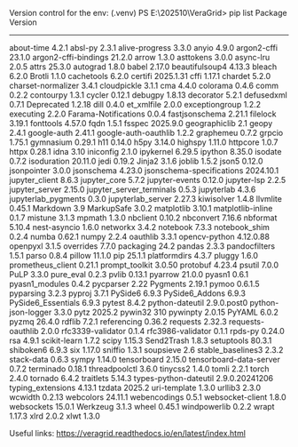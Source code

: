 Version control for the env:
(.venv) PS E:\202510\VeraGrid> pip list
Package                   Version
------------------------- --------------
about-time                4.2.1
absl-py                   2.3.1
alive-progress            3.3.0
anyio                     4.9.0
argon2-cffi               23.1.0
argon2-cffi-bindings      21.2.0
arrow                     1.3.0
asttokens                 3.0.0
async-lru                 2.0.5
attrs                     25.3.0
autograd                  1.8.0
babel                     2.17.0
beautifulsoup4            4.13.3
bleach                    6.2.0
Brotli                    1.1.0
cachetools                6.2.0
certifi                   2025.1.31
cffi                      1.17.1
chardet                   5.2.0
charset-normalizer        3.4.1
cloudpickle               3.1.1
cma                       4.4.0
colorama                  0.4.6
comm                      0.2.2
contourpy                 1.3.1
cycler                    0.12.1
debugpy                   1.8.13
decorator                 5.2.1
defusedxml                0.7.1
Deprecated                1.2.18
dill                      0.4.0
et_xmlfile                2.0.0
exceptiongroup            1.2.2
executing                 2.2.0
Farama-Notifications      0.0.4
fastjsonschema            2.21.1
filelock                  3.19.1
fonttools                 4.57.0
fqdn                      1.5.1
fsspec                    2025.9.0
geographiclib             2.1
geopy                     2.4.1
google-auth               2.41.1
google-auth-oauthlib      1.2.2
graphemeu                 0.7.2
grpcio                    1.75.1
gymnasium                 0.29.1
h11                       0.14.0
h5py                      3.14.0
highspy                   1.11.0
httpcore                  1.0.7
httpx                     0.28.1
idna                      3.10
iniconfig                 2.1.0
ipykernel                 6.29.5
ipython                   8.35.0
isodate                   0.7.2
isoduration               20.11.0
jedi                      0.19.2
Jinja2                    3.1.6
joblib                    1.5.2
json5                     0.12.0
jsonpointer               3.0.0
jsonschema                4.23.0
jsonschema-specifications 2024.10.1
jupyter_client            8.6.3
jupyter_core              5.7.2
jupyter-events            0.12.0
jupyter-lsp               2.2.5
jupyter_server            2.15.0
jupyter_server_terminals  0.5.3
jupyterlab                4.3.6
jupyterlab_pygments       0.3.0
jupyterlab_server         2.27.3
kiwisolver                1.4.8
llvmlite                  0.45.1
Markdown                  3.9
MarkupSafe                3.0.2
matplotlib                3.10.1
matplotlib-inline         0.1.7
mistune                   3.1.3
mpmath                    1.3.0
nbclient                  0.10.2
nbconvert                 7.16.6
nbformat                  5.10.4
nest-asyncio              1.6.0
networkx                  3.4.2
notebook                  7.3.3
notebook_shim             0.2.4
numba                     0.62.1
numpy                     2.2.4
oauthlib                  3.3.1
opencv-python             4.12.0.88
openpyxl                  3.1.5
overrides                 7.7.0
packaging                 24.2
pandas                    2.3.3
pandocfilters             1.5.1
parso                     0.8.4
pillow                    11.1.0
pip                       25.1.1
platformdirs              4.3.7
pluggy                    1.6.0
prometheus_client         0.21.1
prompt_toolkit            3.0.50
protobuf                  4.23.4
psutil                    7.0.0
PuLP                      3.3.0
pure_eval                 0.2.3
pvlib                     0.13.1
pyarrow                   21.0.0
pyasn1                    0.6.1
pyasn1_modules            0.4.2
pycparser                 2.22
Pygments                  2.19.1
pymoo                     0.6.1.5
pyparsing                 3.2.3
pyproj                    3.7.1
PySide6                   6.9.3
PySide6_Addons            6.9.3
PySide6_Essentials        6.9.3
pytest                    8.4.2
python-dateutil           2.9.0.post0
python-json-logger        3.3.0
pytz                      2025.2
pywin32                   310
pywinpty                  2.0.15
PyYAML                    6.0.2
pyzmq                     26.4.0
rdflib                    7.2.1
referencing               0.36.2
requests                  2.32.3
requests-oauthlib         2.0.0
rfc3339-validator         0.1.4
rfc3986-validator         0.1.1
rpds-py                   0.24.0
rsa                       4.9.1
scikit-learn              1.7.2
scipy                     1.15.3
Send2Trash                1.8.3
setuptools                80.3.1
shiboken6                 6.9.3
six                       1.17.0
sniffio                   1.3.1
soupsieve                 2.6
stable_baselines3         2.3.2
stack-data                0.6.3
sympy                     1.14.0
tensorboard               2.15.0
tensorboard-data-server   0.7.2
terminado                 0.18.1
threadpoolctl             3.6.0
tinycss2                  1.4.0
tomli                     2.2.1
torch                     2.4.0
tornado                   6.4.2
traitlets                 5.14.3
types-python-dateutil     2.9.0.20241206
typing_extensions         4.13.1
tzdata                    2025.2
uri-template              1.3.0
urllib3                   2.3.0
wcwidth                   0.2.13
webcolors                 24.11.1
webencodings              0.5.1
websocket-client          1.8.0
websockets                15.0.1
Werkzeug                  3.1.3
wheel                     0.45.1
windpowerlib              0.2.2
wrapt                     1.17.3
xlrd                      2.0.2
xlwt                      1.3.0

Useful links:
https://veragrid.readthedocs.io/en/latest/index.html
